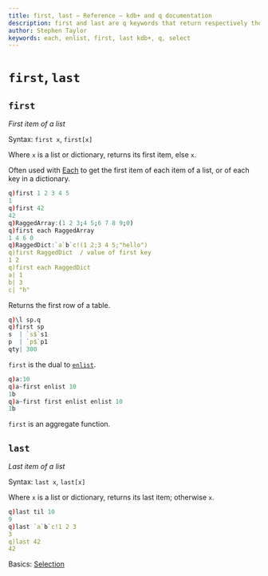 ```yaml
---
title: first, last – Reference – kdb+ and q documentation
description: first and last are q keywords that return respectively the first and last items from a list.
author: Stephen Taylor
keywords: each, enlist, first, last kdb+, q, select
---
```

# `first`, `last`



## `first`

_First item of a list_

Syntax: `first x`, `first[x]`

Where `x` is a list or dictionary, returns its first item, else `x`.

Often used with [Each](maps.md#each) to get the first item of each item of a list, or of each key in a dictionary.

```q
q)first 1 2 3 4 5
1
q)first 42
42
q)RaggedArray:(1 2 3;4 5;6 7 8 9;0)
q)first each RaggedArray
1 4 6 0
q)RaggedDict:`a`b`c!(1 2;3 4 5;"hello")
q)first RaggedDict  / value of first key
1 2
q)first each RaggedDict
a| 1
b| 3
c| "h"
```

Returns the first row of a table.

```q
q)\l sp.q
q)first sp
s  | `s$`s1
p  | `p$`p1
qty| 300
```

`first` is the dual to [`enlist`](enlist.md).

```q
q)a:10
q)a~first enlist 10
1b
q)a~first first enlist enlist 10
1b
```

`first` is an aggregate function.



## `last`

_Last item of a list_

Syntax: `last x`, `last[x]`

Where `x` is a list or dictionary, returns its last item; otherwise `x`.

```q
q)last til 10
9
q)last `a`b`c!1 2 3
3
q)last 42
42
```

<i class="fare fa-hand-point-right"></i>
Basics: [Selection](../basics/selection.md)